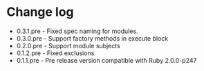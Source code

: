 # Change log


- 0.3.1.pre - Fixed spec naming for modules.
- 0.3.0.pre - Support factory methods in execute block
- 0.2.0.pre - Support module subjects
- 0.1.2.pre - Fixed exclusions
- 0.1.1.pre - Pre release version compatible with Ruby 2.0.0-p247
